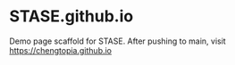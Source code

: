# STASE.github.io

Demo page scaffold for STASE. After pushing to main, visit https://chengtopia.github.io

